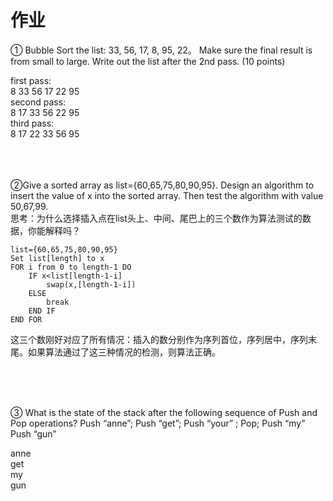 # 作业

① Bubble Sort the list: 33, 56, 17, 8, 95, 22。
Make sure the final result is from small to large.
Write out the list after the 2nd pass. (10 points) 

first pass:  
8 33 56 17 22 95  
second pass:  
8 17 33 56 22 95  
third pass:  
8 17 22 33 56 95  
<br><br><br>

②Give a sorted array as list={60,65,75,80,90,95}. Design an algorithm to insert the value of x into the sorted array. Then test the algorithm with value 50,67,99.  
思考：为什么选择插入点在list头上、中间、尾巴上的三个数作为算法测试的数据，你能解释吗？  

```
list={60,65,75,80,90,95}
Set list[length] to x
FOR i from 0 to length-1 DO
    IF x<list[length-1-i]
        swap(x,[length-1-i])
    ELSE
        break
    END IF
END FOR
```

这三个数刚好对应了所有情况：插入的数分别作为序列首位，序列居中，序列末尾。如果算法通过了这三种情况的检测，则算法正确。

<br><br><br>

③ What is the state of the stack after the following sequence of Push and Pop operations?
Push “anne”; Push “get”; Push “your” ; Pop;  Push “my”  Push “gun” 

anne  
get  
my  
gun  

